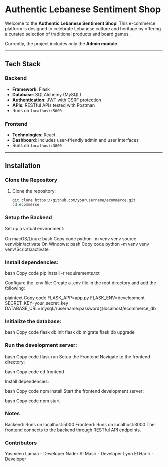 # Authentic Lebanese Sentiment Shop

Welcome to the **Authentic Lebanese Sentiment Shop**! This e-commerce platform is designed to celebrate Lebanese culture and heritage by offering a curated selection of traditional products and board games.

Currently, the project includes only the **Admin module**.

---

## Tech Stack

### **Backend**
- **Framework**: Flask
- **Database**: SQLAlchemy (MySQL)
- **Authentication**: JWT with CSRF protection
- **APIs**: RESTful APIs tested with Postman
- Runs on `localhost:5000`

### **Frontend**
- **Technologies**: React
- **Dashboard**: Includes user-friendly admin and user interfaces
- Runs on `localhost:3000`

---

## Installation

### **Clone the Repository**
1. Clone the repository:
   ```bash
   git clone https://github.com/yourusername/ecommerce.git
   cd ecommerce

### **Setup the Backend**
Set up a virtual environment:

On macOS/Linux:
bash
Copy code
python -m venv venv
source venv/bin/activate
On Windows:
bash
Copy code
python -m venv venv
venv\Scripts\activate

### **Install dependencies:**

bash
Copy code
pip install -r requirements.txt

Configure the .env file: Create a .env file in the root directory and add the following:

plaintext
Copy code
FLASK_APP=app.py
FLASK_ENV=development
SECRET_KEY=your_secret_key
DATABASE_URL=mysql://username:password@localhost/ecommerce_db

### **Initialize the database:**

bash
Copy code
flask db init
flask db migrate
flask db upgrade

### **Run the development server:**

bash
Copy code
flask run
Setup the Frontend
Navigate to the frontend directory:

bash
Copy code
cd frontend

Install dependencies:

bash
Copy code
npm install
Start the frontend development server:

bash
Copy code
npm start

### **Notes**
Backend: Runs on localhost:5000
Frontend: Runs on localhost:3000
The frontend connects to the backend through RESTful API endpoints.

### **Contributors**
Yasmeen Lamaa - Developer
Nader Al Masri - Developer
Lynn El Hariri - Developer


